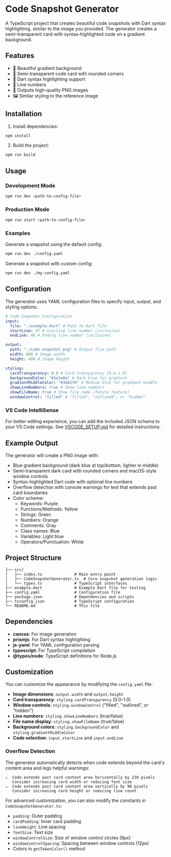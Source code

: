 # Code Snapshot Generator

A TypeScript project that creates beautiful code snapshots with Dart syntax highlighting, similar to the image you provided. The generator creates a semi-transparent card with syntax-highlighted code on a gradient background.

## Features

- 🎨 Beautiful gradient background
- 📄 Semi-transparent code card with rounded corners
- 🎯 Dart syntax highlighting support
- 📝 Line numbers
- 💾 Outputs high-quality PNG images
- 🖼️ Similar styling to the reference image

## Installation

1. Install dependencies:

```bash
npm install
```

2. Build the project:

```bash
npm run build
```

## Usage

### Development Mode

```bash
npm run dev <path-to-config-file>
```

### Production Mode

```bash
npm run start <path-to-config-file>
```

### Examples

Generate a snapshot using the default config:

```bash
npm run dev ./config.yaml
```

Generate a snapshot with custom config:

```bash
npm run dev ./my-config.yaml
```

## Configuration

The generator uses YAML configuration files to specify input, output, and styling options:

```yaml
# Code Snapshot Configuration
input:
  file: "./example.dart" # Path to Dart file
  startLine: 37 # Starting line number (inclusive)
  endLine: 46 # Ending line number (inclusive)

output:
  path: "./code-snapshot.png" # Output file path
  width: 800 # Image width
  height: 600 # Image height

styling:
  cardTransparency: 0.8 # Card transparency (0.0-1.0)
  backgroundColor: "#1e3a8a" # Dark blue for gradient
  gradientMiddleColor: "#3b82f6" # Medium blue for gradient middle
  showLineNumbers: true # Show line numbers
  showFileName: true # Show file name (future feature)
  windowControl: "filled" # "filled", "outlined", or "hidden"
```

### VS Code IntelliSense

For better editing experience, you can add the included JSON schema to your VS Code settings. See [VSCODE_SETUP.md](./VSCODE_SETUP.md) for detailed instructions.

## Example Output

The generator will create a PNG image with:

- Blue gradient background (dark blue at top/bottom, lighter in middle)
- Semi-transparent dark card with rounded corners and macOS-style window controls
- Syntax-highlighted Dart code with optional line numbers
- Overflow detection with console warnings for text that extends past card boundaries
- Color scheme:
  - Keywords: Purple
  - Functions/Methods: Yellow
  - Strings: Green
  - Numbers: Orange
  - Comments: Gray
  - Class names: Blue
  - Variables: Light blue
  - Operators/Punctuation: White

## Project Structure

```
├── src/
│   ├── index.ts              # Main entry point
│   ├── CodeSnapshotGenerator.ts  # Core snapshot generation logic
│   └── types.ts              # TypeScript interfaces
├── example.dart              # Example Dart file for testing
├── config.yaml               # Configuration file
├── package.json              # Dependencies and scripts
├── tsconfig.json             # TypeScript configuration
└── README.md                 # This file
```

## Dependencies

- **canvas**: For image generation
- **prismjs**: For Dart syntax highlighting
- **js-yaml**: For YAML configuration parsing
- **typescript**: For TypeScript compilation
- **@types/node**: TypeScript definitions for Node.js

## Customization

You can customize the appearance by modifying the `config.yaml` file:

- **Image dimensions**: `output.width` and `output.height`
- **Card transparency**: `styling.cardTransparency` (0.0-1.0)
- **Window controls**: `styling.windowControl` ("filled", "outlined", or "hidden")
- **Line numbers**: `styling.showLineNumbers` (true/false)
- **File name display**: `styling.showFileName` (true/false)
- **Background colors**: `styling.backgroundColor` and `styling.gradientMiddleColor`
- **Code selection**: `input.startLine` and `input.endLine`

### Overflow Detection

The generator automatically detects when code extends beyond the card's content area and logs helpful warnings:

```
⚠️  Code extends past card content area horizontally by 239 pixels
   Consider increasing card width or reducing font size
⚠️  Code extends past card content area vertically by 90 pixels
   Consider increasing card height or reducing line count
```

For advanced customization, you can also modify the constants in `CodeSnapshotGenerator.ts`:

- `padding`: Outer padding
- `cardPadding`: Inner card padding
- `lineHeight`: Line spacing
- `fontSize`: Text size
- `windowControlSize`: Size of window control circles (8px)
- `windowControlSpacing`: Spacing between window controls (12px)
- Colors in `getTokenColor()` method
